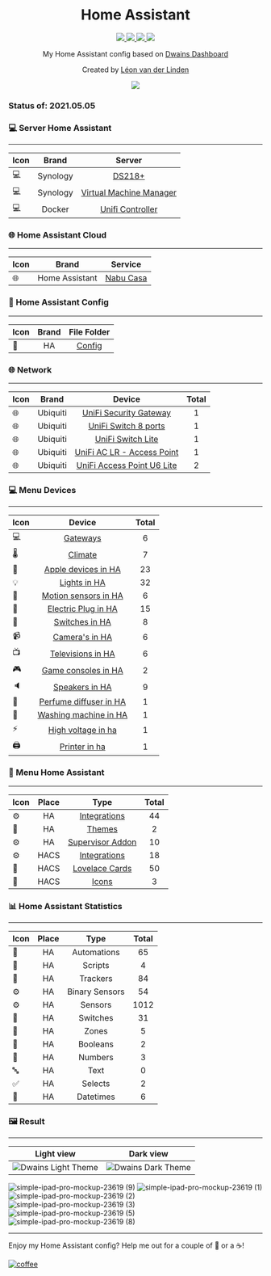 
<h1 align="center">Home Assistant</h1> 


<p align="center">
    <a href="https://dwainscheeren.github.io/dwains-lovelace-dashboard/">
    <img src="https://img.shields.io/badge/Dwains%20Dashboard-Default-299ec2.svg" />
  </a>
  <a href="https://github.com/LRvdLinden/homeassistant-config">
    <img src="https://img.shields.io/github/v/release/LRvdLinden/homeassistant-config" />
  </a>
    <a href="https://github.com/LRvdLinden/">
    <img src="https://img.shields.io/github/followers/LRvdLinden?style=social" />
  </a>
    </a>
    <a href="https://discord.gg/7yt64uX">
    <img src="https://img.shields.io/discord/688401603811999885" />
  </a>
</p>

<p align="center">My Home Assistant config based on <a href=https://github.com/dwainscheeren/dwains-lovelace-dashboard>Dwains Dashboard</a></p>
<p align="center">Created by <a href="https://github.com/LRvdLinden">Léon van der Linden</a></p> 

<p align="center">
  <img src="https://user-images.githubusercontent.com/77990847/117986254-bc625200-b339-11eb-9db1-2c3150e1f9d5.png" />
</p>




### Status of: 2021.05.05

### 💻 Server Home Assistant
---
| Icon | Brand | Server |
|------|:--------------:|:-------:|
| 💻 | Synology | [DS218+](https://www.coolblue.nl/share-product/794570?utm_medium=ios-app&utm_source=referral&utm_campaign=product-share) |
| 💻 | Synology | [Virtual Machine Manager](https://www.synology.com/nl-nl/dsm/feature/virtual_machine_manager) |
| 💻 | Docker | [Unifi Controller](https://hub.docker.com/r/linuxserver/unifi-controller) |


### 🌐 Home Assistant Cloud
---
| Icon | Brand | Service |
|------|:--------------:|:-------:|
| 🌐 | Home Assistant | [Nabu Casa](https://www.nabucasa.com) |


### 📂 Home Assistant Config
---
| Icon | Brand | File Folder |
|------|:--------------:|:-------:|
| 📂 | HA | [Config](https://github.com/LRvdLinden/homeassistant-config/tree/main/config) |


### 🌐  Network
---
| Icon | Brand | Device | Total |
|------|:--------------:|:-------:|:------:|
| 🌐 | Ubiquiti | [UniFi Security Gateway](https://unifi-network.ui.com/dreammachine) | 1 |
| 🌐 | Ubiquiti | [UniFi Switch 8 ports](https://www.bol.com/nl/p/ubiquiti-unifi-switch-fully-managed-netwerkswitch-8-poorten-60w/9200000073914232/?s2a=) | 1 |
| 🌐 | Ubiquiti | [UniFi Switch Lite](https://www.bol.com/nl/rnwy/account/order_details/1205688601#1588610974) | 1 |
| 🌐 | Ubiquiti | [UniFi AC LR - Access Point](https://www.bol.com/nl/p/ubiquiti-unifi-ac-lr-access-point/9200000050935298/?s2a=) | 1 |
| 🌐 | Ubiquiti | [UniFi Access Point U6 Lite](https://unifi-network.ui.com/wi-fi) | 2 |


### 💻 Menu Devices
---
| Icon | Device | Total |
|------|:--------------:|:------:|
| 💻 | [Gateways](https://github.com/LRvdLinden/homeassistant-config/blob/main/Docs/Devices.md#-gateways) | 6 |
| 🌡️ | [Climate](https://github.com/LRvdLinden/homeassistant-config/blob/main/Docs/Devices.md#-gateways-climate) | 7 |
| 📱 | [Apple devices in HA](https://github.com/LRvdLinden/homeassistant-config/tree/main/Docs/Devices.md#-apple-devices-in-ha) | 23 |
| 💡 | [Lights in HA](https://github.com/LRvdLinden/homeassistant-config/tree/main/Docs/Devices.md#lights-in-ha) | 32 |
| 🚶 | [Motion sensors in HA](https://github.com/LRvdLinden/homeassistant-config/tree/main/Docs/Devices.md#motion-sensors-in-ha) | 6 |
| 🔌 | [Electric Plug in HA](https://github.com/LRvdLinden/homeassistant-config/tree/main/Docs/Device.mds#-electric-plug-in-ha) | 15 |
| 🔘 | [Switches in HA](https://github.com/LRvdLinden/homeassistant-config/tree/main/Docs/Devices.md#-switches-in-ha) | 8 |
| 📹 | [Camera's in HA](https://github.com/LRvdLinden/homeassistant-config/tree/main/Docs/Devices.md#-cameras-in-ha) | 6 |
| 📺 | [Televisions in HA](https://github.com/LRvdLinden/homeassistant-config/blob/main/Docs/Devices.md#-televisions-in-ha) | 6 |
| 🎮 | [Game consoles in HA](https://github.com/LRvdLinden/homeassistant-config/blob/main/Docs/Devices.md#-game-consols-in-ha) | 2 |
| 🔈 | [Speakers in HA](https://github.com/LRvdLinden/homeassistant-config/tree/main/Docs/Devices.md#-speakers-in-ha) | 9 |
| 🌸 | [Perfume diffuser in HA](https://github.com/LRvdLinden/homeassistant-config/tree/main/Docs/Devices.md#-perfume-diffuser-in-ha) | 1 |
| 👕 | [Washing machine in HA](https://github.com/LRvdLinden/homeassistant-config/blob/main/Docs/Devices.md#-washing-machine-in-ha) | 1 |
| ⚡ | [High voltage in ha](https://github.com/LRvdLinden/homeassistant-config/blob/main/Docs/Devices.md#-high-voltage-in-ha) | 1 | 
| 🖨 | [Printer in ha](https://github.com/LRvdLinden/homeassistant-config/blob/main/Docs/Devices.md#-printer-in-ha) | 1 | 

### 🎨 Menu Home Assistant
---
| Icon | Place | Type | Total |
|------|:-------:|:--------------:|:------:|
| ⚙ | HA | [Integrations](https://github.com/LRvdLinden/homeassistant-config/blob/main/Docs/HA.md#-home-assistant-integartions) | 44 |
| 🎨 | HA | [Themes](https://github.com/LRvdLinden/homeassistant-config/blob/main/Docs/HA.md#-themes-in-ha) | 2 |
| ⚙ | HA | [Supervisor Addon](https://github.com/LRvdLinden/homeassistant-config/blob/main/Docs/HA.md#-supervisor-addon) | 10 |
| ⚙ | HACS | [Integrations](https://github.com/LRvdLinden/homeassistant-config/blob/main/Docs/HA.md#-hacs-integartions) | 18 |
| 📇 | HACS | [Lovelace Cards](https://github.com/LRvdLinden/homeassistant-config/blob/main/Docs/HA.md#-hacs-lovelace-cards) | 50 |
| 🎨 | HACS | [Icons](https://github.com/LRvdLinden/homeassistant-config/blob/main/Docs/HA.md#-hacs-icons) | 3 |


### 📊 Home Assistant Statistics
---
| Icon | Place | Type | Total |
|------|:-------:|:--------------:|:------:|
| 🔄 | HA | Automations | 65 |
| 📃 | HA | Scripts | 4 |
| 📍 | HA | Trackers | 84 | 
| ⚙ | HA | Binary Sensors | 54 |
| ⚙ | HA | Sensors | 1012 |
| 🔘 | HA | Switches | 31 |
| 📍 | HA | Zones | 5 | 
| 🔘 | HA | Booleans | 2 |
| 🔢 | HA | Numbers | 3 |
| 🔤 | HA | Text | 0 |
| ✅ | HA | Selects | 2 |
| 📆 | HA | Datetimes | 6 |


### 🖼️ Result
---

| **Light view** | **Dark view** | 
| ----------- | ----------  | 
| ![Dwains Light Theme](https://user-images.githubusercontent.com/77990847/118010920-bf683d00-b34f-11eb-8f6d-776989c05a2f.png) | ![Dwains Dark Theme](https://user-images.githubusercontent.com/77990847/118010912-becfa680-b34f-11eb-88ec-f2b5d6be2e5a.png) | 



![simple-ipad-pro-mockup-23619 (9)](https://user-images.githubusercontent.com/77990847/118013350-50d8ae80-b352-11eb-9655-dd7f839584e0.png)
![simple-ipad-pro-mockup-23619 (1)](https://user-images.githubusercontent.com/77990847/117962343-68e30a80-b31f-11eb-9d03-49643739c510.png)
![simple-ipad-pro-mockup-23619 (2)](https://user-images.githubusercontent.com/77990847/117962344-68e30a80-b31f-11eb-9238-82684bc460bb.png)
![simple-ipad-pro-mockup-23619 (3)](https://user-images.githubusercontent.com/77990847/117962345-697ba100-b31f-11eb-9c46-9ed596296fef.png)
![simple-ipad-pro-mockup-23619 (5)](https://user-images.githubusercontent.com/77990847/117984419-1f52e980-b338-11eb-90d6-0432b736868e.png)
![simple-ipad-pro-mockup-23619 (8)](https://user-images.githubusercontent.com/77990847/117986836-43172f00-b33a-11eb-8f79-139ac02ccd72.png)









---
Enjoy my Home Assistant config? Help me out for a couple of :beers: or a :coffee:!

[![coffee](https://www.buymeacoffee.com/assets/img/custom_images/black_img.png)](https://www.buymeacoffee.com/LRvdLinden)

